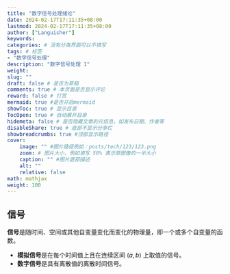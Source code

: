 ```yaml
---
title: "数字信号处理绪论"
date: 2024-02-17T17:11:35+08:00
lastmod: 2024-02-17T17:11:35+08:00
author: ["Languisher"]
keywords: 
categories: # 没有分类界面可以不填写
tags: # 标签
- "数字信号处理"
description: "数字信号处理 1"
weight:
slug: ""
draft: false # 是否为草稿
comments: true # 本页面是否显示评论
reward: false # 打赏
mermaid: true #是否开启mermaid
showToc: true # 显示目录
TocOpen: true # 自动展开目录
hidemeta: false # 是否隐藏文章的元信息，如发布日期、作者等
disableShare: true # 底部不显示分享栏
showbreadcrumbs: true #顶部显示路径
cover:
    image: "" #图片路径例如：posts/tech/123/123.png
    zoom: # 图片大小，例如填写 50% 表示原图像的一半大小
    caption: "" #图片底部描述
    alt: ""
    relative: false
math: mathjax
weight: 100
---
```


## 信号

**信号**是随时间、空间或其他自变量变化而变化的物理量，即一个或多个自变量的函数。

- **模拟信号**是在每个时间值上且在连续区间 $(a,b)$ 上取值的信号。
- **数字信号**是具有离散值的离散时间信号。



